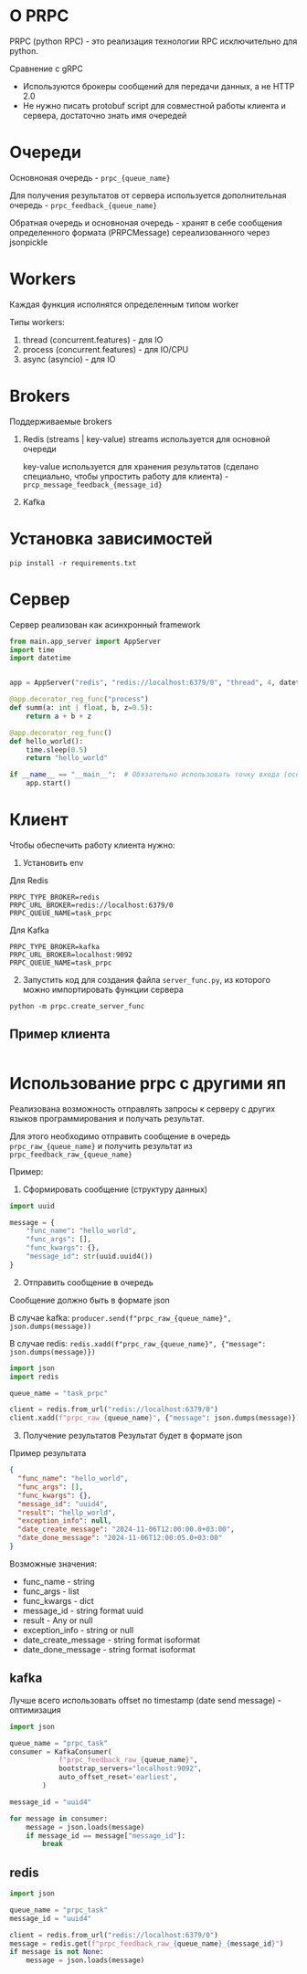 # О PRPC
PRPC (python RPC) - это реализация технологии RPC исключительно для python.

Сравнение с gRPC
- Используются брокеры сообщений для передачи данных, а не HTTP 2.0
- Не нужно писать protobuf script для совместной работы клиента и сервера, достаточно знать имя очередей

# Очереди
Основноная очередь - `prpc_{queue_name}`

Для получения результатов от сервера используется дополнительная очередь - `prpc_feedback_{queue_name}`

Обратная очередь и основноная очередь - хранят в себе сообщения определенного формата (PRPCMessage) сереализованного через jsonpickle

# Workers
Каждая функция исполнятся определенным типом worker

Типы workers:
1. thread (concurrent.features) - для IO 
2. process (concurrent.features) - для IO/CPU 
3. async (asyncio) - для IO

# Brokers
Поддерживаемые brokers
1. Redis (streams | key-value)
    streams используется для основной очереди

    key-value используется для хранения результатов (сделано специально, чтобы упростить работу для клиента) - `prcp_message_feedback_{message_id}`
2. Kafka

# Установка зависимостей

```
pip install -r requirements.txt
```

# Сервер
Сервер реализован как асинхронный framework

```python
from main.app_server import AppServer
import time
import datetime


app = AppServer("redis", "redis://localhost:6379/0", "thread", 4, datetime.timedelta(seconds=100))

@app.decorator_reg_func("process")
def summ(a: int | float, b, z=0.5):
    return a + b + z

@app.decorator_reg_func()
def hello_world():
    time.sleep(0.5)
    return "hello_world"

if __name__ == "__main__":  # Обязательно использовать точку входа (особенно если используется worker типа `process`)
    app.start()

```

# Клиент
Чтобы обеспечить работу клиента нужно: 
1. Установить env

Для Redis
```
PRPC_TYPE_BROKER=redis
PRPC_URL_BROKER=redis://localhost:6379/0
PRPC_QUEUE_NAME=task_prpc
```
Для Kafka
```
PRPC_TYPE_BROKER=kafka
PRPC_URL_BROKER=localhost:9092
PRPC_QUEUE_NAME=task_prpc
```

2. Запустить код для создания файла `server_func.py`, из которого можно импортировать функции сервера
```
python -m prpc.create_server_func
```
## Пример клиента
```python

```

# Использование prpc c другими яп
Реализована возможность отправлять запросы к серверу с других языков программирования и получать результат.

Для этого необходимо отправить сообщение в очередь `prpc_raw_{queue_name}` и получить результат из `prpc_feedback_raw_{queue_name}`

Пример: 
1. Сформировать сообщение (структуру данных)

```python
import uuid

message = {
    "func_name": "hello_world",
    "func_args": [],
    "func_kwargs": {},
    "message_id": str(uuid.uuid4())
}
```
2. Отправить сообщение в очередь

Сообщение должно быть в формате json

В случае kafka: `producer.send(f"prpc_raw_{queue_name}", json.dumps(message))`

В случае redis: `redis.xadd(f"prpc_raw_{queue_name}", {"message": json.dumps(message)})`
```python
import json
import redis

queue_name = "task_prpc"

client = redis.from_url("redis://localhost:6379/0")
client.xadd(f"prpc_raw_{queue_name}", {"message": json.dumps(message)})
```
3. Получение результатов
Результат будет в формате json

Пример результата
```json
{
  "func_name": "hello_world",
  "func_args": [],
  "func_kwargs": {},
  "message_id": "uuid4",
  "result": "hellp_world",
  "exception_info": null,
  "date_create_message": "2024-11-06T12:00:00.0+03:00",
  "date_done_message": "2024-11-06T12:00:05.0+03:00"
}
```
Возможные значения:
- func_name - string
- func_args - list
- func_kwargs - dict
- message_id - string format uuid
- result - Any or null
- exception_info - string or null
- date_create_message - string format isoformat
- date_done_message - string format isoformat

## kafka
Лучше всего использовать offset по timestamp (date send message) - оптимизация
```python
import json

queue_name = "prpc_task"
consumer = KafkaConsumer(
            f"prpc_feedback_raw_{queue_name}",
            bootstrap_servers="localhost:9092",
            auto_offset_reset='earliest',
        )

message_id = "uuid4"

for message in consumer:
    message = json.loads(message)
    if message_id == message["message_id"]:
        break
```

## redis
```python
import json

queue_name = "prpc_task"
message_id = "uuid4"

client = redis.from_url("redis://localhost:6379/0")
message = redis.get(f"prpc_feedback_raw_{queue_name}_{message_id}")
if message is not None:
    message = json.loads(message)
```